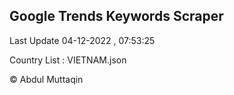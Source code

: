

## Google Trends Keywords Scraper 
 
Last Update 04-12-2022 , 07:53:25

Country List :
VIETNAM.json



© Abdul Muttaqin 
